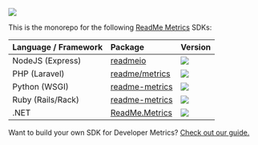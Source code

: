 [![](https://d3vv6lp55qjaqc.cloudfront.net/items/1M3C3j0I0s0j3T362344/Untitled-2.png)](https://readme.com)

This is the monorepo for the following [ReadMe Metrics](https://readme.com/metrics/) SDKs:

<!--
Prettier's table formatting is cursed, hence this ignore block.
-->
<!-- prettier-ignore-start -->
| Language / Framework | Package | Version |
| :--- | :--- | :--- |
| NodeJS (Express) | [readmeio](https://github.com/readmeio/metrics-sdks/tree/main/packages/node) | [![](https://img.shields.io/npm/v/readmeio)](https://npm.im/readmeio) |
| PHP (Laravel) | [readme/metrics](https://github.com/readmeio/metrics-sdks/tree/main/packages/php) | [![](https://img.shields.io/packagist/v/readme/metrics)](https://packagist.org/packages/readme/metrics) |
| Python (WSGI) | [readme-metrics](https://github.com/readmeio/metrics-sdks/tree/main/packages/python) | [![](https://img.shields.io/pypi/v/readme-metrics)](https://pypi.org/project/readme-metrics/) |
| Ruby (Rails/Rack) | [readme-metrics](https://github.com/readmeio/metrics-sdks/tree/main/packages/ruby) | [![](https://img.shields.io/gem/v/readme-metrics)](https://rubygems.org/gems/readme-metrics) |
| .NET | [ReadMe.Metrics](https://github.com/readmeio/metrics-sdks/tree/main/packages/dotnet) | [![](https://img.shields.io/nuget/v/ReadMe.Metrics)](https://www.nuget.org/packages/ReadMe.Metrics/) |
<!-- prettier-ignore-end -->

Want to build your own SDK for Developer Metrics? [Check out our guide.](https://docs.readme.com/metrics/docs/building-api-metrics-middleware)
